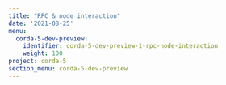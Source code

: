 ```yaml
---
title: "RPC & node interaction"
date: '2021-08-25'
menu:
  corda-5-dev-preview:
    identifier: corda-5-dev-preview-1-rpc-node-interaction
    weight: 100
project: corda-5
section_menu: corda-5-dev-preview
---
```


